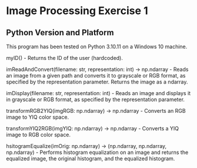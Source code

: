 #  Image Processing Exercise 1

## Python Version and Platform

This program has been tested on Python 3.10.11 on a Windows 10 machine.

myID() - Returns the ID of the user (hardcoded).

imReadAndConvert(filename: str, representation: int) -> np.ndarray -
Reads an image from a given path and converts it to grayscale or RGB format, as specified by the representation
parameter.
Returns the image as a ndarray.

imDisplay(filename: str, representation: int) -
Reads an image and displays it in grayscale or RGB format, as specified by the representation parameter.

transformRGB2YIQ(imgRGB: np.ndarray) -> np.ndarray -
Converts an RGB image to YIQ color space.

transformYIQ2RGB(imgYIQ: np.ndarray) -> np.ndarray -
Converts a YIQ image to RGB color space.

hsitogramEqualize(imOrig: np.ndarray) -> (np.ndarray, np.ndarray, np.ndarray) -
Performs histogram equalization on an image and returns the equalized image, the original histogram, and the equalized
histogram.